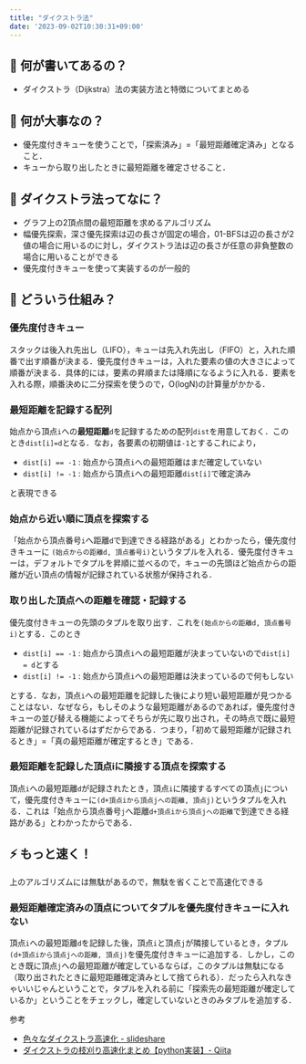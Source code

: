 ```yaml
---
title: "ダイクストラ法"
date: '2023-09-02T10:30:31+09:00'
---
```

## 🤔 何が書いてあるの？
- ダイクストラ（Dijkstra）法の実装方法と特徴についてまとめる

## 🤔 何が大事なの？
- 優先度付きキューを使うことで，「探索済み」=「最短距離確定済み」となること．
- キューから取り出したときに最短距離を確定させること．

## 🤔 ダイクストラ法ってなに？
- グラフ上の2頂点間の最短距離を求めるアルゴリズム
- 幅優先探索，深さ優先探索は辺の長さが固定の場合，01-BFSは辺の長さが2値の場合に用いるのに対し，ダイクストラ法は辺の長さが任意の非負整数の場合に用いることができる
- 優先度付きキューを使って実装するのが一般的

## 🤔 どういう仕組み？
### 優先度付きキュー
スタックは後入れ先出し（LIFO），キューは先入れ先出し（FIFO）と，入れた順番で出す順番が決まる．優先度付きキューは，入れた要素の値の大きさによって順番が決まる．具体的には，要素の昇順または降順になるように入れる．要素を入れる際，順番決めに二分探索を使うので，O(logN)の計算量がかかる．
### 最短距離を記録する配列
始点から頂点`i`への**最短距離**`d`を記録するための配列`dist`を用意しておく．このとき`dist[i]=d`となる．なお，各要素の初期値は`-1`とするこれにより，

- `dist[i] == -1` : 始点から頂点`i`への最短距離はまだ確定していない
- `dist[i] != -1` : 始点から頂点`i`への最短距離`dist[i]`で確定済み

と表現できる
### 始点から近い順に頂点を探索する
「始点から頂点番号`i`へ距離`d`で到達できる経路がある」とわかったら，優先度付きキューに `(始点からの距離d, 頂点番号i)`というタプルを入れる．優先度付きキューは，デフォルトでタプルを昇順に並べるので，キューの先頭ほど始点からの距離が近い頂点の情報が記録されている状態が保持される．
### 取り出した頂点への距離を確認・記録する
優先度付きキューの先頭のタプルを取り出す．これを`(始点からの距離d, 頂点番号i)`とする．このとき

- `dist[i] == -1` : 始点から頂点`i`への最短距離が決まっていないので`dist[i] = d`とする
- `dist[i] != -1` : 始点から頂点`i`への最短距離は決まっているので何もしない

とする．なお，頂点`i`への最短距離を記録した後により短い最短距離が見つかることはない．なぜなら，もしそのような最短距離があるのであれば，優先度付きキューの並び替える機能によってそちらが先に取り出され，その時点で既に最短距離が記録されているはずだからである．つまり，「初めて最短距離が記録されるとき」=「真の最短距離が確定するとき」である．
### 最短距離を記録した頂点iに隣接する頂点を探索する
頂点`i`への最短距離`d`が記録されたとき，頂点`i`に隣接するすべての頂点`j`について，優先度付きキューに`(d+頂点iから頂点jへの距離, 頂点j)`というタプルを入れる．これは「始点から頂点番号`j`へ距離`d+頂点iから頂点jへの距離`で到達できる経路がある」とわかったからである．

## ⚡️ もっと速く！
上のアルゴリズムには無駄があるので，無駄を省くことで高速化できる
### 最短距離確定済みの頂点についてタプルを優先度付きキューに入れない
頂点`i`への最短距離`d`を記録した後，頂点`i`と頂点`j`が隣接しているとき，タプル`(d+頂点iから頂点jへの距離, 頂点j)`を優先度付きキューに追加する．しかし，このとき既に頂点`j`への最短距離が確定しているならば，このタプルは無駄になる（取り出されたときに最短距離確定済みとして捨てられる）．だったら入れなきゃいいじゃんということで，タプルを入れる前に「探索先の最短距離が確定しているか」ということをチェックし，確定していないときのみタプルを追加する．

参考
- [色々なダイクストラ高速化 - slideshare](https://www.slideshare.net/yosupo/ss-46612984)
- [ダイクストラの枝刈り高速化まとめ【python実装】- Qiita](https://qiita.com/ansain/items/8a2762446cdf2eb47759)